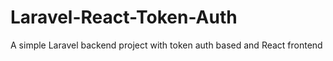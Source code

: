 # Laravel-React-Token-Auth
A simple Laravel backend project with token auth based and React frontend
